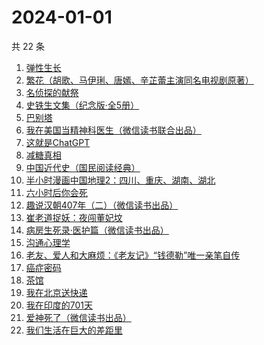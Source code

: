 # 2024-01-01

共 22 条

<!-- BEGIN WEREAD -->
<!-- 最后更新时间 2024-01-01 13:06:44 +0800 -->
1. [弹性生长](https://weread.qq.com/web/bookDetail/11032080813ab86d8g0179c7)
1. [繁花（胡歌、马伊琍、唐嫣、辛芷蕾主演同名电视剧原著）](https://weread.qq.com/web/bookDetail/ec8320b072162ea8ec8b401)
1. [名侦探的献祭](https://weread.qq.com/web/bookDetail/0a6325f0813ab86c8g0116a2)
1. [史铁生文集（纪念版·全5册）](https://weread.qq.com/web/bookDetail/fd63240072079d5efd6dacd)
1. [巴别塔](https://weread.qq.com/web/bookDetail/beb32b00813ab86cdg0191cc)
1. [我在美国当精神科医生（微信读书联合出品）](https://weread.qq.com/web/bookDetail/7c5323a0813ab8671g013d42)
1. [这就是ChatGPT](https://weread.qq.com/web/bookDetail/74332a90813ab86c4g019d98)
1. [减糖真相](https://weread.qq.com/web/bookDetail/ce732300813ab7fd7g0181c3)
1. [中国近代史（国民阅读经典）](https://weread.qq.com/web/bookDetail/7dc3263071646d8d7dcda09)
1. [半小时漫画中国地理2：四川、重庆、湖南、湖北](https://weread.qq.com/web/bookDetail/e4c32020813ab86bfg017e51)
1. [六小时后你会死](https://weread.qq.com/web/bookDetail/18332a50813ab86b5g013925)
1. [趣说汉朝407年（二）（微信读书出品）](https://weread.qq.com/web/bookDetail/e7b32890813ab869cg01227c)
1. [崔老道捉妖：夜闯董妃坟](https://weread.qq.com/web/bookDetail/fa632270813ab8682g014592)
1. [病房生死录·医护篇（微信读书出品）](https://weread.qq.com/web/bookDetail/90d32c20813ab869bg016d5c)
1. [沟通心理学](https://weread.qq.com/web/bookDetail/64f327005d00cb64fc4af8a)
1. [老友、爱人和大麻烦：《老友记》“钱德勒”唯一亲笔自传](https://weread.qq.com/web/bookDetail/e4c323d0813ab8682g01052b)
1. [癌症密码](https://weread.qq.com/web/bookDetail/2f9321a0813ab8226g017fe6)
1. [茶馆](https://weread.qq.com/web/bookDetail/73232b205d0810732f5d0a3)
1. [我在北京送快递](https://weread.qq.com/web/bookDetail/51532c40813ab7c0ag019c84)
1. [我在印度的701天](https://weread.qq.com/web/bookDetail/da53211071ef0b58da58b79)
1. [爱神死了（微信读书出品）](https://weread.qq.com/web/bookDetail/e21324b0813ab86c0g014c7c)
1. [我们生活在巨大的差距里](https://weread.qq.com/web/bookDetail/286329405b40f728668c477)
<!-- END WEREAD -->
